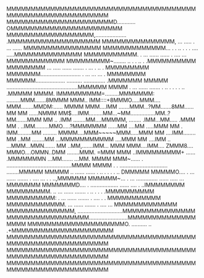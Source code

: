 MMMMMMMMMMMMMMMMMMMMMMMMMMMMMMMMMMMMMMMMMMMMMMMMMMMMMMMMMMMM
MMMMMMMMMMMMMMMMMMMMMMD............ OMMMMMMMMMMMMMMMMMMMMMMM
MMMMMMMMMMMMMMMMMM,.................... .MMMMMMMMMMMMMMMMMMM
MMMMMMMMMMMMMMM, ...  .....   . ... ......  MMMMMMMMMMMMMMMM
MMMMMMMMMMMMM... . .   .. .     . . .... .....MMMMMMMMMMMMMM
MMMMMMMMMMM. . ... ......  ...... . ....   ...  MMMMMMMMMMMM
MMMMMMMMM~........ ..   .  .   .. .              .MMMMMMMMMM
MMMMMMMM ... ..... ...... ....... .  ... .   ..  . MMMMMMMMM
MMMMMMM.......................... .  ... ... ... .  MMMMMMMM
MMMMMM................... .......... .............. .MMMMMMM
MMMMM   ..............................................MMMMMM
MMMM         . ... ...... ....... . .. .    .  . . .. .MMMMM
MMMM.  IMMMMMMMMM=.........MMMMMMM: .........MMM.......8MMMM
MMM..  IMM::::+8MMMO.....MMM.... MMM........MMDM:...... MMMM
MMM....IMM .......MMM...?MM.......8MM...... MM MM ......NMMM
MM$....IMM.........MM...~MM................MM..?MM.......MMM
MM .. .IMM ........MM....MMMMM, ........ .IMM...MM..... .MMM
MM . ..IMM.........MMO.....?MMMMMMM ......MM ....MM .....MMM
MM  .  IMM.........MM .........  MMMM....MMM~~~~~MMM.....MMM
MM ....IMM........ MM ..MM ........MM ...MMMMMMMMMMM ....MMM
MM ....IMM  .. ...MMM...MMN....... MM ..MM,.......IMM... MMM
MMM....IMM.... ZMMM8.... MMMO....OMMN..DMM ........MMM. =MMM
MMM  ..IMMMMMMMMM+ ...... .MMMMMMMN ...MM....... ...MM. MMMM
MMM~...... .  ..........................................MMMM
MMMM     .   . ............................... ........MMMMM
MMMMM           .. ......  ...... . .. .    .  . . .. DMMMMM
MMMMMO....   . ... ...... ....... . ....   ... . . ..,MMMMMM
MMMMMM~...   . ... .............. ......   ..... ... MMMMMMM
MMMMMMMD.... . .................. ......  .... . ..IMMMMMMMM
MMMMMMMMM.  .. ... ...... ....... . .. .    .  . .MMMMMMMMMM
MMMMMMMMMM:  . ... ...... ....... . ....    .  . MMMMMMMMMMM
MMMMMMMMMMMM.  ... ...... ....... . ....   ... MMMMMMMMMMMMM
MMMMMMMMMMMMMM, .............................MMMMMMMMMMMMMMM
MMMMMMMMMMMMMMMMM.........................MMMMMMMMMMMMMMMMMM
MMMMMMMMMMMMMMMMMMMMO. .......... .. .+MMMMMMMMMMMMMMMMMMMMM
MMMMMMMMMMMMMMMMMMMMMMMMMMMMMMMMMMMMMMMMMMMMMMMMMMMMMMMMMMMM
MMMMMMMMMMMMMMMMMMMMMMMMMMMMMMMMMMMMMMMMMMMMMMMMMMMMMMMMMMMM
MMMMMMMMMMMMMMMMMMMMMMMMMMMMMMMMMMMMMMMMMMMMMMMMMMMMMMMMMMMM
